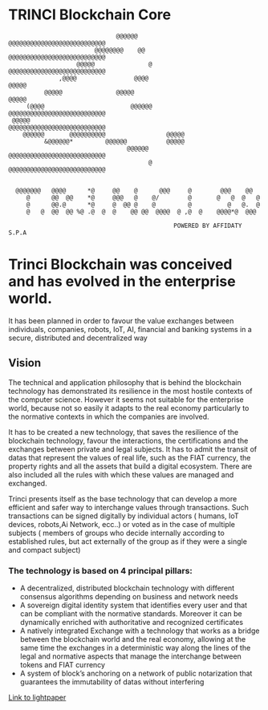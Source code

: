 # TRINCI Blockchain Core

                                                                           
                                                                           
                                                                           
                                  @@@@@@        @@@@@@@@@@@@@@@@@@@@@@@@@@@
                            @@@@@@@@    @@      @@@@@@@@@@@@@@@@@@@@@@@@@@@
                       @@@@@               @    @@@@@@@@@@@@@@@@@@@@@@@@@@@
                  ,@@@@                @@@@                           @@@@@
              @@@@@               @@@@@                               @@@@@
         (@@@@                        @@@@@@    @@@@@@@@@@@@@@@@@@@@@@@@@@@
     @@@@@                                      @@@@@@@@@@@@@@@@@@@@@@@@@@@
        @@@@@@       @@@@@@@@@@                 @@@@@                      
              &@@@@@@*         @@@@@@           @@@@@                      
                                     @@@@@@     @@@@@@@@@@@@@@@@@@@@@@@@@@@
                                           @    @@@@@@@@@@@@@@@@@@@@@@@@@@@
                                                                           
                                                                           
      @@@@@@@   @@@@      *@     @@    @      @@@     @        @@@    @@   
         @      @@  @@    *@     @@@   @    @/        @       @   @  @   @       
         @      @@.@      *@     @  @@ @    @         @          @   @.  @
         @   @  @@  @@ %@ .@  @  @    @@ @@  @@@@  @ ,@  @    @@@@*@  @@@
                                                                           
                                                  POWERED BY AFFIDATY S.P.A

# Trinci Blockchain was conceived and has evolved in the enterprise world. 

It has been planned in order to favour the value exchanges between individuals, companies, robots, IoT, AI, financial and banking systems in a secure, distributed and decentralized way

## Vision
The technical and application philosophy that is behind the blockchain technology has demonstrated its resilience in the most hostile contexts of the computer science. However it seems not suitable for the enterprise world, because not so easily it adapts to the real economy particularly to the normative contexts in which the companies are involved.
 
It has to be created a new technology, that saves the resilience of the blockchain technology, favour the interactions, the certifications and the exchanges between private and legal subjects. It has to admit the transit of datas that represent the values of real life, such as the FIAT currency, the property rights and all the assets that build a digital ecosystem. There are also included all the rules with which these values are managed and exchanged.
 
Trinci presents itself as the base technology that can develop a more efficient and safer way to interchange values through transactions. Such transactions can be signed digitally by individual actors ( humans, IoT devices, robots,Ai Network, ecc..) or voted as in the case of multiple subjects ( members of groups who decide internally according to established rules, but act externally of the group as if they were a single and compact subject)

### The technology is based on 4 principal pillars:
* A decentralized, distributed blockchain technology with different consensus algorithms depending on business and network needs
* A sovereign digital identity system that identifies every user and that can be compliant with the normative standards. Moreover it can be dynamically enriched with authoritative and recognized certificates
* A natively integrated Exchange with a technology that works as a bridge between the blockchain world and the real economy, allowing at the same time the exchanges in a deterministic way along the lines of the legal and normative aspects that manage the interchange between tokens and FIAT currency
* A system of block’s anchoring on a network of public notarization that guarantees the immutability of datas without interfering

[Link to lightpaper](https://github.com/affidaty-blockchain/whitepaper) 
